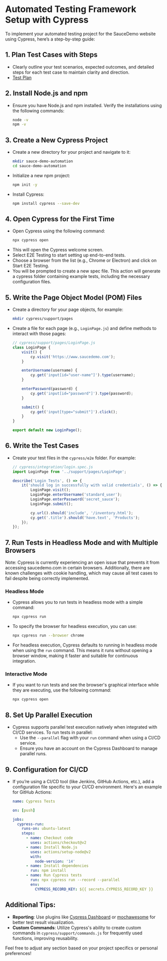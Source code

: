 # Automated Testing Framework Setup with Cypress

To implement your automated testing project for the SauceDemo website using Cypress, here’s a step-by-step guide:

## 1. **Plan Test Cases with Steps**
- Clearly outline your test scenarios, expected outcomes, and detailed steps for each test case to maintain clarity and direction.
- [Test Plan](../README.md)

## 2. **Install Node.js and npm**
- Ensure you have Node.js and npm installed. Verify the installations using the following commands:
  ```bash
  node -v
  npm -v
  ```

## 3. **Create a New Cypress Project**
- Create a new directory for your project and navigate to it:
  ```bash
  mkdir sauce-demo-automation
  cd sauce-demo-automation
  ```
- Initialize a new npm project:
  ```bash
  npm init -y
  ```
- Install Cypress:
  ```bash
  npm install cypress --save-dev
  ```

## 4. **Open Cypress for the First Time**
- Open Cypress using the following command:
  ```bash
  npx cypress open
  ```
- This will open the Cypress welcome screen.
- Select E2E Testing to start setting up end-to-end tests.
- Choose a browser from the list (e.g., Chrome or Electron) and click on Start E2E Testing.
- You will be prompted to create a new spec file. This action will generate a cypress folder containing example tests, including the necessary configuration files.

## 5. **Write the Page Object Model (POM) Files**
- Create a directory for your page objects, for example:
  ```bash
  mkdir cypress/support/pages
  ```
- Create a file for each page (e.g., `LoginPage.js`) and define methods to interact with those pages:
  ```javascript
  // cypress/support/pages/LoginPage.js
  class LoginPage {
      visit() {
          cy.visit('https://www.saucedemo.com');
      }

      enterUsername(username) {
          cy.get('input[id="user-name"]').type(username);
      }

      enterPassword(password) {
          cy.get('input[id="password"]').type(password);
      }

      submit() {
          cy.get('input[type="submit"]').click();
      }
  }
  
  export default new LoginPage();
  ```

## 6. **Write the Test Cases**
- Create your test files in the `cypress/e2e` folder. For example:
  ```javascript
  // cypress/integration/login.spec.js
  import LoginPage from '../support/pages/LoginPage';

  describe('Login Tests', () => {
      it('should log in successfully with valid credentials', () => {
          LoginPage.visit();
          LoginPage.enterUsername('standard_user');
          LoginPage.enterPassword('secret_sauce');
          LoginPage.submit();

          cy.url().should('include', '/inventory.html');
          cy.get('.title').should('have.text', 'Products');
      });
  });
  ```

## 7. **Run Tests in Headless Mode and with Multiple Browsers**

Note: Cypress is currently experiencing an open issue that prevents it from accessing saucedemo.com in certain browsers. Additionally, there are known challenges with cookie handling, which may cause all test cases to fail despite being correctly implemented.

### Headless Mode
- Cypress allows you to run tests in headless mode with a simple command:
  ```bash
  npx cypress run
  ```
- To specify the browser for headless execution, you can use:
  ```bash
  npx cypress run --browser chrome
  ```
- For headless execution, Cypress defaults to running in headless mode when using the `run` command. This means it runs without opening a browser window, making it faster and suitable for continuous integration.

### Interactive Mode
- If you want to run tests and see the browser's graphical interface while they are executing, use the following command:
  ```bash
  npx cypress open
  ```

## 8. **Set Up Parallel Execution**
- Cypress supports parallel test execution natively when integrated with CI/CD services. To run tests in parallel:
  - Use the `--parallel` flag with your `run` command when using a CI/CD service.
  - Ensure you have an account on the Cypress Dashboard to manage parallel runs.

## 9. **Configuration for CI/CD**
- If you’re using a CI/CD tool (like Jenkins, GitHub Actions, etc.), add a configuration file specific to your CI/CD environment. Here's an example for GitHub Actions:
  ```yaml
  name: Cypress Tests

  on: [push]

  jobs:
    cypress-run:
      runs-on: ubuntu-latest
      steps:
        - name: Checkout code
          uses: actions/checkout@v2
        - name: Install Node.js
          uses: actions/setup-node@v2
          with:
            node-version: '14'
        - name: Install dependencies
          run: npm install
        - name: Run Cypress tests
          run: npx cypress run --record --parallel
          env:
            CYPRESS_RECORD_KEY: ${{ secrets.CYPRESS_RECORD_KEY }}
  ```

## Additional Tips:
- **Reporting**: Use plugins like [Cypress Dashboard](https://www.cypress.io/dashboard/) or [mochawesome](https://github.com/adamgruber/mochawesome) for better test result visualization.
- **Custom Commands**: Utilize Cypress's ability to create custom commands in `cypress/support/commands.js` for frequently used functions, improving reusability.

Feel free to adjust any section based on your project specifics or personal preferences!
